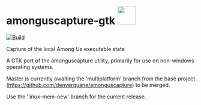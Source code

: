 # amonguscapture-gtk <img src="AmongUsCapture/icon.ico" width="48">
[![Build](https://github.com/denverquane/amonguscapture/workflows/Beta%20releases/badge.svg)](https://github.com/denverquane/amonguscapture/actions?query=Beta%20releases)

Capture of the local Among Us executable state

A GTK port of the amonguscapture utility, primarily for use on non-windows operating systems.

Master is currently awaiting the 'multiplatform' branch from the base project (https://github.com/denverquane/amonguscapture) to be merged.

Use the 'linux-mem-new' branch for the current release.
